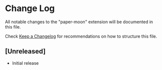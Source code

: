 # Change Log

All notable changes to the "paper-moon" extension will be documented in this file.

Check [Keep a Changelog](http://keepachangelog.com/) for recommendations on how to structure this file.

## [Unreleased]

- Initial release
